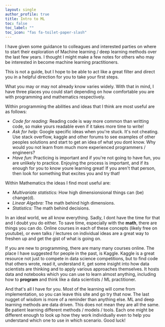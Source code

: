 ```yaml
---
layout: single
author_profile: true
title: Intro to ML
toc: false
toc_label: ""
toc_icon: "fas fa-toilet-paper-slash"
---
```


I have given some guidance to colleagues and interested parties on where to
start their exploration of Machine learning / deep learning methods over the
last few years. I thought I might make a few notes for others who may be
interested in become machine learning practitioners.

This is not a guide, but I hope to be able to act like a great filter and
direct you in a helpful direction for you to take your first steps.

What you may or may not already know varies widely. With that in mind, I have
three places you could start depending on how comfortable you are with
programming and mathematics respectively.

Within programming the abilities and ideas that I think are most useful are as
follows:
 - _Code for reading:_ Reading code is way more common than writting code, so
 make yours readable even if it takes more time to write!
 - _Ask for help:_ Google specific ideas when you're stuck. It's not cheating.
 Use stack overflow, kaggle and other forums to see examples of other peoples
 solutions and start to get an idea of what you dont know. Why would you not
 learn from much more experienced programmers / engineers?
 - _Have fun:_ Practicing is important and if you're not going to have fun, you
 are unlikely to practice. Enjoying the process is important, and if its enough
 for you to know youre learning great! If you aren't that person, then look for
 something that excites you and try that!

 Within Mathematics the ideas I find most useful are:
 - _Multivariate statistics:_ How high dimensionsional things can (be)
 change(d).
 - _Linear Algebra:_ The math behind high dimensions.
 - _Statistics:_ The math behind decisions.

In an ideal world, we all know everything. Sadly, I dont have the time for that
and I doubt you do either. To save time, especially with the __math__, there are
things you can do. Online courses in each of these concepts (likely free
on youtube), or even talks / lectures on individual ideas are a great way to
freshen up and get the gist of what is going on.

If you are new to programming, there are many many courses online. The place I have suggested for people in the past, is Kaggle. Kaggle is a great resource not just to compete in data science competitions, but to find code that others wrote, read it, understand it, get some insight into how data scientists are thinking and to apply various approaches themselves. It hosts data and notebooks which you can use to learn almost anything, including how to __program__ and think like a data scientists / ML practitioner.

And that's all I have for you. Most of the learning will come from implementation, so you can leave this site and go try that now. The last nugget of wisdom is more of a reminder than anything else. ML and deep learning methods are data driven. This does not mean they are all the same. Be patient learning different methods / models / tools. Each one might be different enough to look up how they work individually even to help you understand which one to use in which scenario. Good luck!
